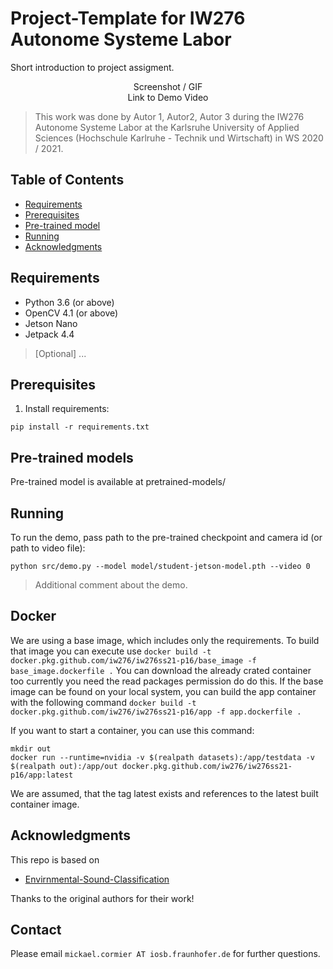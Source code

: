 # Project-Template for IW276 Autonome Systeme Labor

Short introduction to project assigment.

<p align="center">
  Screenshot / GIF <br />
  Link to Demo Video
</p>

> This work was done by Autor 1, Autor2, Autor 3 during the IW276 Autonome Systeme Labor at the Karlsruhe University of Applied Sciences (Hochschule Karlruhe - Technik und Wirtschaft) in WS 2020 / 2021. 

## Table of Contents

* [Requirements](#requirements)
* [Prerequisites](#prerequisites)
* [Pre-trained model](#pre-trained-model)
* [Running](#running)
* [Acknowledgments](#acknowledgments)

## Requirements
* Python 3.6 (or above)
* OpenCV 4.1 (or above)
* Jetson Nano
* Jetpack 4.4
> [Optional] ...

## Prerequisites
1. Install requirements:
```
pip install -r requirements.txt
```

## Pre-trained models <a name="pre-trained-models"/>

Pre-trained model is available at pretrained-models/

## Running

To run the demo, pass path to the pre-trained checkpoint and camera id (or path to video file):
```
python src/demo.py --model model/student-jetson-model.pth --video 0
```
> Additional comment about the demo.

## Docker
We are using a base image, which includes only the requirements.
To build that image you can execute use `docker build -t docker.pkg.github.com/iw276/iw276ss21-p16/base_image -f base_image.dockerfile .`
You can download the already crated container too currently you need the read packages permission do do this.
If the base image can be found on your local system, you can build the app container with the following command `docker build -t docker.pkg.github.com/iw276/iw276ss21-p16/app -f app.dockerfile .`

If you want to start a container, you can use this command:
```
mkdir out
docker run --runtime=nvidia -v $(realpath datasets):/app/testdata -v $(realpath out):/app/out docker.pkg.github.com/iw276/iw276ss21-p16/app:latest
```

We are assumed, that the tag latest exists and references to the latest built container image.


## Acknowledgments

This repo is based on
  - [Envirnmental-Sound-Classification](https://github.com/mariostrbac/environmental-sound-classification)

Thanks to the original authors for their work!

## Contact
Please email `mickael.cormier AT iosb.fraunhofer.de` for further questions.
